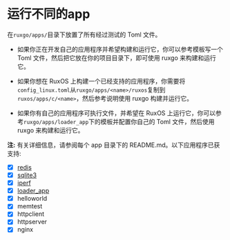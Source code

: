 # 运行不同的app

在`ruxgo/apps/`目录下放置了所有经过测试的 Toml 文件。

- 如果你正在开发自己的应用程序并希望构建和运行它，你可以参考模板写一个 Toml 文件，然后把它放在你的项目目录下，即可使用  ruxgo 来构建和运行它。

- 如果你想在 RuxOS 上构建一个已经支持的应用程序，你需要将`config_linux.toml`从`ruxgo/apps/<name>/ruxos`复制到`ruxos/apps/c/<name>`，然后参考说明使用 ruxgo 构建并运行它。

- 如果你有自己的应用程序可执行文件，并希望在 RuxOS 上运行它，你可以参考`ruxgo/apps/loader_app`下的模板并配置你自己的 Toml 文件，然后使用 ruxgo 来构建和运行它。

**注:** 有关详细信息，请参阅每个 app 目录下的 README.md。以下应用程序已获支持:

* [x] [redis](https://github.com/syswonder/ruxgo/tree/master/apps/redis)
* [x] [sqlite3](https://github.com/syswonder/ruxgo/tree/master/apps/sqlite3)
* [x] [iperf](https://github.com/syswonder/ruxgo/tree/master/apps/iperf)
* [x] [loader_app](https://github.com/syswonder/ruxgo/tree/master/apps/loader_app)
* [x] helloworld
* [x] memtest
* [x] httpclient
* [x] httpserver
* [x] nginx
